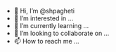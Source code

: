 - 👋 Hi, I’m @shpagheti
- 👀 I’m interested in ...
- 🌱 I’m currently learning ...
- 💞️ I’m looking to collaborate on ...
- 📫 How to reach me ...

<!---
shpagheti/shpagheti is a ✨ special ✨ repository because its `README.md` (this file) appears on your GitHub profile.
You can click the Preview link to take a look at your changes.
--->
